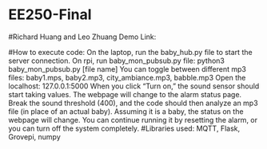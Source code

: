 # EE250-Final
#Richard Huang and Leo Zhuang
Demo Link:

#How to execute code:
On the laptop, run the baby_hub.py file to start the server connection.
On rpi, run baby_mon_pubsub.py file: python3 baby_mon_pubsub.py [file name]
You can toggle between different mp3 files: baby1.mps, baby2.mp3, city_ambiance.mp3, babble.mp3
Open the localhost: 127.0.0.1:5000
When you click “Turn on,” the sound sensor should start taking values. The webpage will change to the alarm status page. Break the sound threshold (400), and the code should then analyze an mp3 file (in place of an actual baby). Assuming it is a baby, the status on the webpage will change.
You can continue running it by resetting the alarm, or you can turn off the system completely.
#Libraries used: 
MQTT, Flask, Grovepi, numpy 

